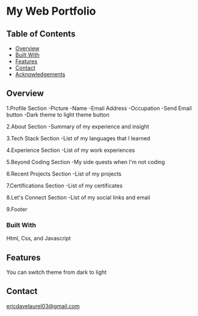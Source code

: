 # My Web Portfolio

## Table of Contents

- [Overview](#overview)
- [Built With](#built-with)
- [Features](#features)
- [Contact](#contact)
- [Acknowledgements](#acknowledgements)

## Overview
1.Profile Section
 -Picture
 -Name
 -Email Address
 -Occupation
 -Send Email button
 -Dark theme to light theme button

 2.About Section
 -Summary of my experience and insight

 3.Tech Stack Section
 -List of my languages that I learned

 4.Experience Section
 -List of my work experiences

 5.Beyond Coding Section
 -My side quests when I'm not coding

 6.Recent Projects Section
 -List of my projects

 7.Certifications Section
 -List of my certificates

 8.Let's Connect Section
 -List of my social links and email

 9.Footer

### Built With
Html, Css, and Javascript

## Features
You can switch theme from dark to light

## Contact
ericdavelaurel03@gmail.com
